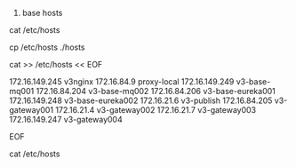 1. base hosts

cat /etc/hosts

cp /etc/hosts ./hosts

cat >> /etc/hosts << EOF

172.16.149.245  v3nginx
172.16.84.9     proxy-local
172.16.149.249  v3-base-mq001
172.16.84.204   v3-base-mq002
172.16.84.206   v3-base-eureka001
172.16.149.248  v3-base-eureka002
172.16.21.6     v3-publish
172.16.84.205   v3-gateway001
172.16.21.4     v3-gateway002
172.16.21.7     v3-gateway003
172.16.149.247  v3-gateway004

EOF

cat /etc/hosts
